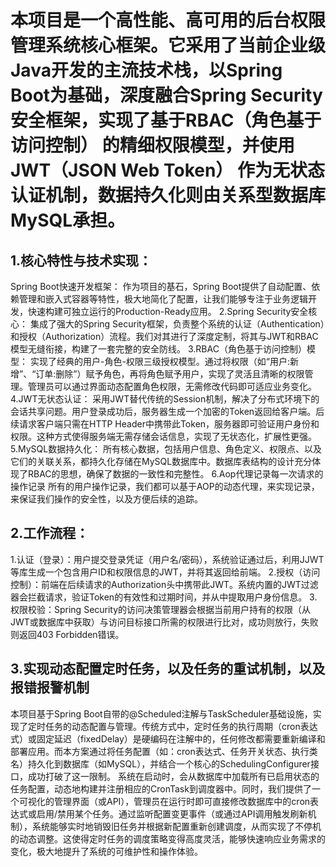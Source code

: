 # 本项目是一个高性能、高可用的后台权限管理系统核心框架。它采用了当前企业级Java开发的主流技术栈，以Spring Boot为基础，深度融合Spring Security安全框架，实现了基于RBAC（角色基于访问控制） 的精细权限模型，并使用JWT（JSON Web Token） 作为无状态认证机制，数据持久化则由关系型数据库MySQL承担。
## 1.核心特性与技术实现：
Spring Boot快速开发框架：
作为项目的基石，Spring Boot提供了自动配置、依赖管理和嵌入式容器等特性，极大地简化了配置，让我们能够专注于业务逻辑开发，快速构建可独立运行的Production-Ready应用。
2.Spring Security安全核心：
集成了强大的Spring Security框架，负责整个系统的认证（Authentication）和授权（Authorization）流程。我们对其进行了深度定制，将其与JWT和RBAC模型无缝衔接，构建了一套完整的安全防线。
3.RBAC（角色基于访问控制）模型：
实现了经典的用户-角色-权限三级授权模型。通过将权限（如“用户:新增”、“订单:删除”）赋予角色，再将角色赋予用户，实现了灵活且清晰的权限管理。管理员可以通过界面动态配置角色权限，无需修改代码即可适应业务变化。
4.JWT无状态认证：
采用JWT替代传统的Session机制，解决了分布式环境下的会话共享问题。用户登录成功后，服务器生成一个加密的Token返回给客户端。后续请求客户端只需在HTTP Header中携带此Token，服务器即可验证用户身份和权限。这种方式使得服务端无需存储会话信息，实现了无状态化，扩展性更强。
5.MySQL数据持久化：
所有核心数据，包括用户信息、角色定义、权限点、以及它们的关联关系，都持久化存储在MySQL数据库中。数据库表结构的设计充分体现了RBAC的思想，确保了数据的一致性和完整性。
6.Aop代理记录每一次请求的操作记录
所有的用户操作记录，我们都可以基于AOP的动态代理，来实现记录，来保证我们操作的安全性，以及方便后续的追踪。
## 2.工作流程：
1.认证（登录）：用户提交登录凭证（用户名/密码），系统验证通过后，利用JJWT等库生成一个包含用户ID和权限信息的JWT，并将其返回给前端。
2.授权（访问控制）：前端在后续请求的Authorization头中携带此JWT。系统内置的JWT过滤器会拦截请求，验证Token的有效性和过期时间，并从中提取用户身份信息。
3.权限校验：Spring Security的访问决策管理器会根据当前用户持有的权限（从JWT或数据库中获取）与访问目标接口所需的权限进行比对，成功则放行，失败则返回403 Forbidden错误。
## 3.实现动态配置定时任务，以及任务的重试机制，以及报错报警机制
本项目基于Spring Boot自带的@Scheduled注解与TaskScheduler基础设施，实现了定时任务的动态配置与管理。传统方式中，定时任务的执行周期（cron表达式）或固定延迟（fixedDelay）是硬编码在注解中的，任何修改都需要重新编译和部署应用。而本方案通过将任务配置（如：cron表达式、任务开关状态、执行类名）持久化到数据库（如MySQL），并结合一个核心的SchedulingConfigurer接口，成功打破了这一限制。
系统在启动时，会从数据库中加载所有已启用状态的任务配置，动态地构建并注册相应的CronTask到调度器中。同时，我们提供了一个可视化的管理界面（或API），管理员在运行时即可直接修改数据库中的cron表达式或启用/禁用某个任务。通过监听配置变更事件（或通过API调用触发刷新机制），系统能够实时地销毁旧任务并根据新配置重新创建调度，从而实现了不停机的动态调整。这使得定时任务的调度策略变得高度灵活，能够快速响应业务需求的变化，极大地提升了系统的可维护性和操作体验。
